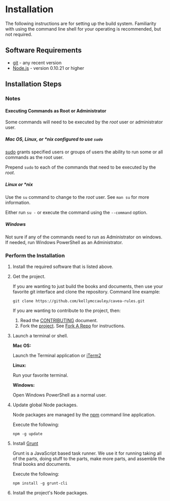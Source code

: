 # Installation

The following instructions are for setting up the build system.  Familiarity with using the command line shell for your operating is recommended, but not required.

## Software Requirements

*   [git](http://gitscm.com/) - any recent version
*   [Node.js](http://nodejs.org/) - version 0.10.21 or higher




## Installation Steps

### Notes

#### Executing Commands as Root or Administrator

Some commands will need to be executed by the *root* user or administrator user.

##### Mac OS, Linux, or \*nix configured to use `sudo`

[sudo](http://www.sudo.ws/) grants specified users or groups of users the ability to run some or all commands as the root user.

Prepend `sudo` to each of the commands that need to be executed by the *root*.

##### Linux or *nix

Use the `su` command to change to the *root* user.  See `man su` for more information.

Either run `su -` or execute the command using the `--command` option.

##### Windows

Not sure if any of the commands need to run as Administrator on windows.  If needed, run Windows PowerShell as an Administrator.


### Perform the Installation

1.  Install the required software that is listed above.

2.  Get the project.

    If you are wanting to just build the books and documents, then use your favorite git interface and clone the repository.  Command line example:

        git clone https://github.com/kellymccauley/cavea-rules.git

    If you are wanting to contribute to the project, then:

    1. Read the [CONTRIBUTING](https://github.com/kellymccauley/cavea-rules/blob/master/CONTRIBUTING.md) document. 
    2. Fork the [project](https://github.com/kellymccauley/cavea-rules). See [Fork A Repo](https://help.github.com/articles/fork-a-repo) for instructions.



3.  Launch a terminal or shell.
    
    **Mac OS:**
    
    Launch the Terminal application or [iTerm2](http://www.iterm2.com/)
        
    **Linux:**
    
    Run your favorite terminal.
        
    **Windows:**
    
    Open Windows PowerShell as a normal user.

4.  Update global Node packages.

    Node packages are managed by the [npm](https://npmjs.org/doc/) command line application.
    
    Execute the following:
    
        npm -g update

5.  Install [Grunt](http://gruntjs.com/)

    Grunt is a JavaScript based task runner.  We use it for running taking all of the parts, doing stuff to the parts, make more parts, and assemble the final books and documents.
    
    Execute the following:

        npm install -g grunt-cli

6.  Install the project's Node packages.



